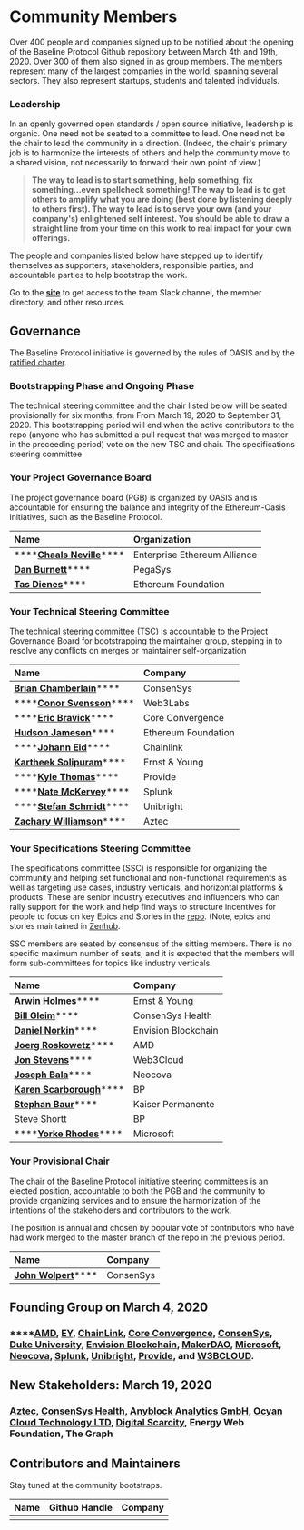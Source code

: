 # Community Members

Over 400 people and companies signed up to be notified about the opening of the Baseline Protocol Github repository between March 4th  and 19th, 2020. Over 300 of them also signed in as group members. The [members](https://lists.oasis-open-projects.org/g/baseline/directory) represent many of the largest companies in the world, spanning several sectors. They also represent startups, students and talented individuals.

### **Leadership**

In an openly governed open standards / open source initiative, leadership is organic. One need not be seated to a committee to lead. One need not be the chair to lead the community in a direction. \(Indeed, the chair's primary job is to harmonize the interests of others and help the community move to a shared vision, not necessarily to forward their own point of view.\)  

> **The way to lead is to start something, help something, fix something...even spellcheck something!  The way to lead is to get others to amplify what you are doing \(best done by listening deeply to others first\). The way to lead is to serve your own \(and your company's\) enlightened self interest. You should be able to draw a straight line from your time on this work to real impact for your own offerings.**

The people and companies listed below have stepped up to identify themselves as supporters, stakeholders, responsible parties, and accountable parties to help bootstrap the work. 

Go to the [**site**](https://baseline-protocol.org) to get access to the team Slack channel, the member directory, and other resources.

## Governance

The Baseline Protocol initiative is governed by the rules of OASIS and by the [ratified charter](governance.md).

### Bootstrapping Phase and Ongoing Phase

The technical steering committee and the chair listed below will be seated provisionally for six months, from From March 19, 2020 to September 31, 2020. This bootstrapping period will end when the active contributors to the repo \(anyone who has submitted a pull request that was merged to master in the preceeding period\) vote on the new TSC and chair.  The specifications steering committee   

### Your Project Governance Board

The project governance board \(PGB\) is organized by OASIS and is accountable for ensuring the balance and integrity of the Ethereum-Oasis initiatives, such as the Baseline Protocol. 

| Name | Organization |
| :--- | :--- |
| \*\*\*\*[**Chaals Neville**](https://www.linkedin.com/in/chaals/)\*\*\*\* | Enterprise Ethereum Alliance |
| [**Dan Burnett**](https://www.linkedin.com/in/daburnett/)\*\*\*\* | PegaSys |
| [**Tas Dienes**](https://www.linkedin.com/in/tasdienes/)\*\*\*\* | Ethereum Foundation |

### Your Technical Steering Committee

The technical steering committee \(TSC\) is accountable to the Project Governance Board for bootstrapping the maintainer group, stepping in to resolve any conflicts on merges or maintainer self-organization 

| Name | Company |
| :--- | :--- |
| [**Brian Chamberlain**](https://www.linkedin.com/in/blchamberlain/)\*\*\*\* | ConsenSys |
| \*\*\*\*[**Conor Svensson**](https://www.linkedin.com/in/conor10/)\*\*\*\* | Web3Labs |
| \*\*\*\*[**Eric Bravick**](https://www.linkedin.com/in/ebravick/)\*\*\*\* | Core Convergence |
| [**Hudson Jameson**](https://www.linkedin.com/in/hudsonjameson/)\*\*\*\* | Ethereum Foundation |
| \*\*\*\*[**Johann Eid**](https://www.linkedin.com/in/johanneid/)\*\*\*\* | Chainlink |
| [**Kartheek Solipuram**](https://www.linkedin.com/in/kartheek-solipuram-62970a8/)\*\*\*\* | Ernst & Young |
| \*\*\*\*[**Kyle Thomas**](https://www.linkedin.com/in/kylebthomas/)\*\*\*\* | Provide |
| \*\*\*\*[**Nate McKervey**](https://www.linkedin.com/in/mckervey/)\*\*\*\* | Splunk |
| \*\*\*\*[**Stefan Schmidt**](https://www.linkedin.com/in/stefschmidt/)\*\*\*\* | Unibright |
| [**Zachary Williamson**](https://www.linkedin.com/in/zachary-williamson-b02b0192/)\*\*\*\* | Aztec |

### Your Specifications Steering Committee

The specifications committee \(SSC\) is responsible for organizing the community and helping set functional and non-functional requirements as well as targeting use cases, industry verticals, and horizontal platforms & products.  These are senior industry executives and influencers who can rally support for the work and help find ways to structure incentives for people to focus on key Epics and Stories in the [repo](https://github.com/ethereum-oasis/baseline). \(Note, epics and stories maintained in [Zenhub](https://github.com/ethereum-oasis/baseline#workspaces/baseline-5e713dc4f555144d9d6d17f6/board?repos=239590893).

SSC members are seated by consensus of the sitting members. There is no specific maximum number of seats, and it is expected that the members will form sub-committees for topics like industry verticals.

| Name | Company |
| :--- | :--- |
| [**Arwin Holmes**](https://www.linkedin.com/in/arwinholmes/)\*\*\*\* | Ernst & Young |
| [**Bill Gleim**](https://www.linkedin.com/in/williamgleim/)\*\*\*\* | ConsenSys Health |
| [**Daniel Norkin**](https://www.linkedin.com/in/danielnorkin/)\*\*\*\* | Envision Blockchain |
| [**Joerg Roskowetz**](https://www.linkedin.com/in/joergroskowetz/)\*\*\*\* | AMD |
| [**Jon Stevens**](https://www.linkedin.com/in/lookfirst/)\*\*\*\* | Web3Cloud |
| [**Joseph Bala**](https://www.linkedin.com/in/josephbala/)\*\*\*\* | Neocova |
| [**Karen Scarborough**](https://www.linkedin.com/in/karenscarbrough/)\*\*\*\* | BP |
| [**Stephan Baur**](https://www.linkedin.com/in/stephanbaur/)\*\*\*\* | Kaiser Permanente |
| Steve Shortt | BP |
| \*\*\*\*[**Yorke Rhodes**](https://www.linkedin.com/in/yorkerhodes/)\*\*\*\* | Microsoft |

### Your Provisional Chair

The chair of the Baseline Protocol initiative steering committees is an elected position, accountable to both the PGB and the community to provide organizing services and to ensure the harmonization of the intentions of the stakeholders and contributors to the work.

The position is annual and chosen by popular vote of contributors who have had work merged to the master branch of the repo in the previous period.

| Name | Company |
| :--- | :--- |
| [**John Wolpert**](https://www.linkedin.com/in/johnwolpert/)\*\*\*\* | ConsenSys |

## Founding Group on March 4, 2020

### \*\*\*\*[**AMD**](https://www.amd.com/en/technologies/blockchain)**,** [**EY**](https://blockchain.ey.com/)**,** [**ChainLink**](https://chain.link/)**,** [**Core Convergence**](https://www.coreconvergence.us/)**,** [**ConsenSys**](https://consensys.net/)**,** [**Duke University**](https://pratt.duke.edu/)**,** [**Envision Blockchain**](https://envisionblockchain.com/)**,** [**MakerDAO**](https://makerdao.com/en/)**,** [**Microsoft**](http://www.microsoft.com/)**,** [**Neocova**](https://neocova.com/)**,** [**Splunk**](https://www.splunk.com/)**,** [**Unibright**](https://unibright.io/)**,** [**Provide**](https://provide.services/)**, and** [**W3BCLOUD**](https://www.w3bcloud.com/)**.**

## New Stakeholders: March 19, 2020

### [**Aztec**](https://www.aztecprotocol.com/)**,**  [**ConsenSys Health**](https://consensyshealth.com)**,**  [**Anyblock Analytics GmbH**](https://anyblockanalytics.com)**,**  [**Ocyan Cloud Technology LTD**](https://ocyan.com)**,**  [**Digital Scarcity**](http://digitalscarcity.io/)**,** Energy Web Foundation, The Graph

## Contributors and Maintainers

Stay tuned at the community bootstraps.

| Name | Github Handle | Company |
| :--- | :--- | :--- |
|  |  |  |

